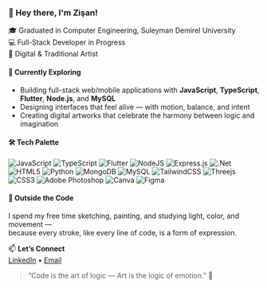 ### 🌸 Hey there, I'm Zişan!

🎓 Graduated in Computer Engineering, Suleyman Demirel University <br>
💻 Full-Stack Developer in Progress <br> 
🎨 Digital & Traditional Artist <br>

#### 💫 Currently Exploring
- Building full-stack web/mobile applications with **JavaScript**, **TypeScript**, **Flutter**, **Node.js**, and **MySQL**  
- Designing interfaces that feel alive — with motion, balance, and intent  
- Creating digital artworks that celebrate the harmony between logic and imagination  

#### 🛠️ Tech Palette
![JavaScript](https://img.shields.io/badge/javascript-%23323330.svg?style=for-the-badge&logo=javascript&logoColor=%23F7DF1E)
![TypeScript](https://img.shields.io/badge/typescript-%23007ACC.svg?style=for-the-badge&logo=typescript&logoColor=white)
![Flutter](https://img.shields.io/badge/Flutter-%2302569B.svg?style=for-the-badge&logo=Flutter&logoColor=white)
![NodeJS](https://img.shields.io/badge/node.js-6DA55F?style=for-the-badge&logo=node.js&logoColor=white)
![Express.js](https://img.shields.io/badge/express.js-%23404d59.svg?style=for-the-badge&logo=express&logoColor=%2361DAFB)
![.Net](https://img.shields.io/badge/.NET-5C2D91?style=for-the-badge&logo=.net&logoColor=white)
![HTML5](https://img.shields.io/badge/html5-%23E34F26.svg?style=for-the-badge&logo=html5&logoColor=white)
![Python](https://img.shields.io/badge/python-3670A0?style=for-the-badge&logo=python&logoColor=ffdd54)
![MongoDB](https://img.shields.io/badge/MongoDB-%234ea94b.svg?style=for-the-badge&logo=mongodb&logoColor=white)
![MySQL](https://img.shields.io/badge/mysql-4479A1.svg?style=for-the-badge&logo=mysql&logoColor=white)
![TailwindCSS](https://img.shields.io/badge/tailwindcss-%2338B2AC.svg?style=for-the-badge&logo=tailwind-css&logoColor=white)
![Threejs](https://img.shields.io/badge/threejs-black?style=for-the-badge&logo=three.js&logoColor=white)
![CSS3](https://img.shields.io/badge/css3-%231572B6.svg?style=for-the-badge&logo=css3&logoColor=white)
![Adobe Photoshop](https://img.shields.io/badge/adobe%20photoshop-%2331A8FF.svg?style=for-the-badge&logo=adobe%20photoshop&logoColor=white)
![Canva](https://img.shields.io/badge/Canva-%2300C4CC.svg?style=for-the-badge&logo=Canva&logoColor=white)
![Figma](https://img.shields.io/badge/figma-%23F24E1E.svg?style=for-the-badge&logo=figma&logoColor=white)


#### 🌿 Outside the Code
I spend my free time sketching, painting, and studying light, color, and movement —  
because every stroke, like every line of code, is a form of expression.

<!--
![Zişan's GitHub stats](https://github-readme-stats.vercel.app/api?username=zisansarac&show_icons=true&theme=radical)
-->
📫 **Let’s Connect**  
[LinkedIn](https://www.linkedin.com/in/zisansarac) • [Email](saraczisan02@gmail.com) 

> “Code is the art of logic — Art is the logic of emotion.” 🌙
